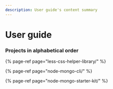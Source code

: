 ```yaml
---
description: User guide's content summary
---
```


# User guide

### Projects in alphabetical order

{% page-ref page="less-css-helper-library/" %}

{% page-ref page="node-mongo-cli/" %}

{% page-ref page="node-mongo-starter-kit/" %}



